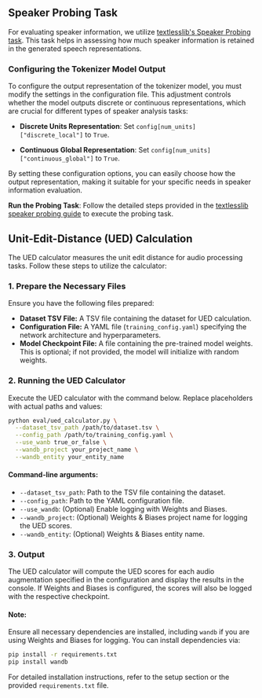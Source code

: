 ## Speaker Probing Task

For evaluating speaker information, we utilize [textlesslib's Speaker Probing task](https://github.com/facebookresearch/textlesslib/tree/main/examples/speaker_probing). This task helps in assessing how much speaker information is retained in the generated speech representations.

### Configuring the Tokenizer Model Output

To configure the output representation of the tokenizer model, you must modify the settings in the configuration file. This adjustment controls whether the model outputs discrete or continuous representations, which are crucial for different types of speaker analysis tasks:

- **Discrete Units Representation**: Set `config[num_units]["discrete_local"]` to `True`. 

- **Continuous Global Representation**: Set `config[num_units]["continuous_global"]` to `True`.

By setting these configuration options, you can easily choose how the output representation, making it suitable for your specific needs in speaker information evaluation.

**Run the Probing Task**: Follow the detailed steps provided in the [textlesslib speaker probing guide](https://github.com/facebookresearch/textlesslib/tree/main/examples/speaker_probing) to execute the probing task.

## Unit-Edit-Distance (UED) Calculation

The UED calculator measures the unit edit distance for audio processing tasks. Follow these steps to utilize the calculator:

### 1. Prepare the Necessary Files
Ensure you have the following files prepared:

- **Dataset TSV File:** A TSV file containing the dataset for UED calculation.
- **Configuration File:** A YAML file (`training_config.yaml`) specifying the network architecture and hyperparameters.
- **Model Checkpoint File:** A file containing the pre-trained model weights. This is optional; if not provided, the model will initialize with random weights.

### 2. Running the UED Calculator

Execute the UED calculator with the command below. Replace placeholders with actual paths and values:

```bash
python eval/ued_calculator.py \
  --dataset_tsv_path /path/to/dataset.tsv \
  --config_path /path/to/training_config.yaml \
  --use_wanb true_or_false \
  --wandb_project your_project_name \
  --wandb_entity your_entity_name
```

#### Command-line arguments:
- `--dataset_tsv_path`: Path to the TSV file containing the dataset.
- `--config_path`: Path to the YAML configuration file.
- `--use_wandb`: (Optional) Enable logging with Weights and Biases.
- `--wandb_project`: (Optional) Weights & Biases project name for logging the UED scores.
- `--wandb_entity`: (Optional) Weights & Biases entity name.

### 3. Output

The UED calculator will compute the UED scores for each audio augmentation specified in the configuration and display the results in the console. If Weights and Biases is configured, the scores will also be logged with the respective checkpoint.

#### Note:
Ensure all necessary dependencies are installed, including `wandb` if you are using Weights and Biases for logging. You can install dependencies via:

```bash
pip install -r requirements.txt
pip install wandb
```

For detailed installation instructions, refer to the setup section or the provided `requirements.txt` file.
